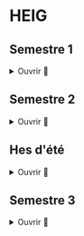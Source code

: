 # HEIG

## Semestre 1

<details>
  <summary>Ouvrir 👋</summary>
  
  ### PRG1
  * [PRG1](https://github.com/vkaelin/prg1)
  * [Labos PRG1](https://github.com/vkaelin/PRG1-Labos)
</details>

## Semestre 2

<details>
  <summary>Ouvrir 👋</summary>
  
 ### ISD
  * [ISD](https://github.com/vkaelin/isd)
 ### PRG2
  * [PRG2](https://github.com/vkaelin/prg2)
  * [Labo 1 PRG2 - Liste doublement chaînée non circulaire](https://github.com/vkaelin/labo1-prg2)
  * [Labo 2 PRG2 - Bateaux](https://github.com/vkaelin/labo2-prg2)
 ### ASD
  * [Labo 1 ASD - Complexité](https://github.com/vkaelin/ASD-L1-Complexite)
  * [Labo 2 ASD - Récursivité](https://github.com/vkaelin/ASD-L2-Recursivite)
  * [Labo 3 ASD - Tris](https://github.com/vkaelin/ASD-L3-Tris)
  * [Labo 4 ASD - Allocation dynamique](https://github.com/vkaelin/ASD-L4-Allocation-Dynamique)
  * [Labo 5 ASD - Buffer circulaire de capacité variable](https://github.com/vkaelin/ASD-L5-Buffer-circulaire-de-capacite-variable)
  * [Labo 6 ASD - Liste simplement chaînée](https://github.com/vkaelin/ASD-L6-Liste-Simplement-chainee)
  * [Labo 7 ASD - Expressions arithmétiques](https://github.com/vkaelin/ASD-L7-Expressions-arithmetiques)
  * [Labo 8 ASD - Arbre AVL](https://github.com/vkaelin/ASD-L8-Arbre-AVL)
  * [Labo 9 ASD - Taquin](https://github.com/vkaelin/ASD-L9-Taquin)
</details>

## Hes d'été

<details>
  <summary>Ouvrir 👋</summary>
  
  ### PIN
  * [Série 1](https://github.com/Lothindir/PIN-2021-Serie-1)
  * [Série 2](https://github.com/vkaelin/PIN-2021-Serie-2)
  * [Projet final](https://github.com/vkaelin/PIN-2021-Projet-FInal)
</details>

## Semestre 3

<details>
  <summary>Ouvrir 👋</summary>
  
  ### API
  * [Labo 1 API - Chill](https://github.com/vkaelin/API-2021-Chill)
  * [Labo 2 API - Java IO](https://github.com/vkaelin/API-2021-Java-IO)
  * [Labo 3 API - Protocol Design](https://github.com/vkaelin/API-2021-Protocol-Design)
  ### PCO
  * [PCO](https://github.com/vkaelin/pco)
  * [Labo 2 PCO - Cracking md5](https://github.com/vkaelin/pco-lab02)
  ### POO
  * [POO](https://github.com/vkaelin/poo)
  ### PST
  * [PST](https://github.com/vkaelin/pst)
</details>
